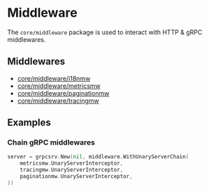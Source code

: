 # Middleware
The `core/middleware` package is used to interact with HTTP & gRPC middlewares.

## Middlewares
- [core/middleware/i18nmw](https://github.com/LUSHDigital/core/tree/master/middleware/i18nmw#internationalisation-middleware)
- [core/middleware/metricsmw](https://github.com/LUSHDigital/core/tree/master/middleware/metricsmw#metrics-middleware)
- [core/middleware/paginationmw](https://github.com/LUSHDigital/core/tree/master/middleware/paginationmw#pagination-middleware)
- [core/middleware/tracingmw](https://github.com/LUSHDigital/core/tree/master/middleware/tracingmw#tracing-middleware)

## Examples

### Chain gRPC middlewares

```go
server = grpcsrv.New(nil, middleware.WithUnaryServerChain(
    metricsmw.UnaryServerInterceptor,
    tracingmw.UnaryServerInterceptor,
    paginationmw.UnaryServerInterceptor,
))
```